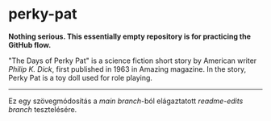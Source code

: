 # perky-pat
**Nothing serious. This essentially empty repository is for practicing the GitHub flow.**

"The Days of Perky Pat" is a science fiction short story by American writer _Philip K. Dick_, first published in 1963 in Amazing magazine. In the story, Perky Pat is a toy doll used for role playing.

--------

Ez egy szövegmódosítás a _main branch_-ból elágaztatott _readme-edits branch_ tesztelésére.
